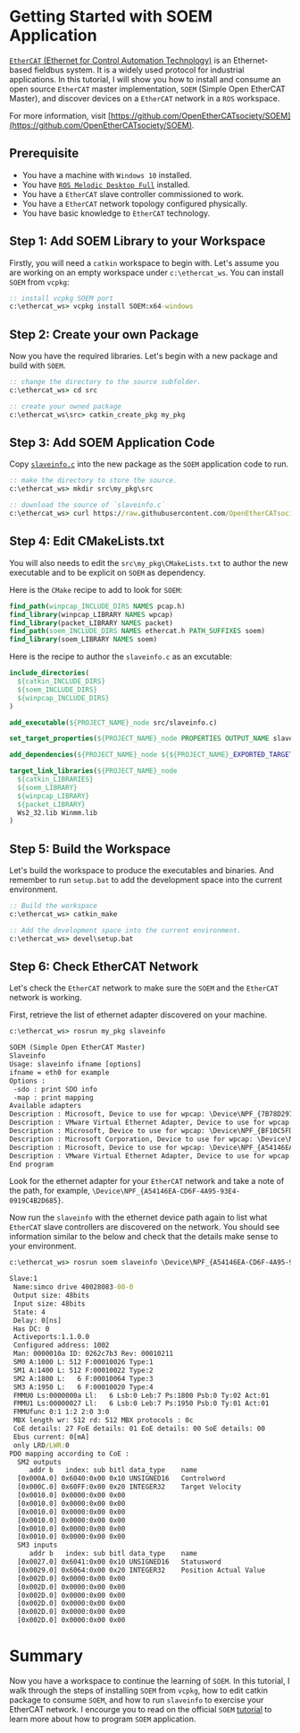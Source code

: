 Getting Started with SOEM Application
==============================================

[`EtherCAT` (Ethernet for Control Automation Technology)](https://www.ethercat.org/) is an Ethernet-based fieldbus system.
It is a widely used protocol for industrial applications.
In this tutorial, I will show you how to install and consume an open source `EtherCAT` master implementation, `SOEM` (Simple Open EtherCAT Master), and discover devices on a `EtherCAT` network in a `ROS` workspace.

For more information, visit [https://github.com/OpenEtherCATsociety/SOEM](https://github.com/OpenEtherCATsociety/SOEM).

## Prerequisite

  * You have a machine with `Windows 10` installed.
  * You have [`ROS Melodic Desktop Full`](https://wiki.ros.org/Installation/Windows) installed.
  * You have a `EtherCAT` slave controller commissioned to work.
  * You have a `EtherCAT` network topology configured physically.
  * You have basic knowledge to `EtherCAT` technology.

## Step 1: Add SOEM Library to your Workspace

Firstly, you will need a `catkin` workspace to begin with.
Let's assume you are working on an empty workspace under `c:\ethercat_ws`.
You can install `SOEM` from `vcpkg`:

```bat
:: install vcpkg SOEM port
c:\ethercat_ws> vcpkg install SOEM:x64-windows
```

## Step 2: Create your own Package

Now you have the required libraries.
Let's begin with a new package and build with `SOEM`.

```bat
:: change the directory to the source subfolder.
c:\ethercat_ws> cd src

:: create your owned package
c:\ethercat_ws\src> catkin_create_pkg my_pkg
```

## Step 3: Add SOEM Application Code

Copy [`slaveinfo.c`](https://raw.githubusercontent.com/OpenEtherCATsociety/SOEM/master/test/linux/slaveinfo/slaveinfo.c) into the new package as the `SOEM` application code to run.

```bat
:: make the directory to store the source.
c:\ethercat_ws> mkdir src\my_pkg\src

:: download the source of `slaveinfo.c`
c:\ethercat_ws> curl https://raw.githubusercontent.com/OpenEtherCATsociety/SOEM/master/test/linux/slaveinfo/slaveinfo.c -o src\my_pkg\src\slaveinfo.c
```

## Step 4: Edit CMakeLists.txt

You will also needs to edit the `src\my_pkg\CMakeLists.txt` to author the new executable and to be explicit on `SOEM` as dependency.

Here is the `CMake` recipe to add to look for `SOEM`:

```cmake
find_path(winpcap_INCLUDE_DIRS NAMES pcap.h)
find_library(winpcap_LIBRARY NAMES wpcap)
find_library(packet_LIBRARY NAMES packet)
find_path(soem_INCLUDE_DIRS NAMES ethercat.h PATH_SUFFIXES soem)
find_library(soem_LIBRARY NAMES soem)
```

Here is the recipe to author the `slaveinfo.c` as an excutable:

```cmake
include_directories(
  ${catkin_INCLUDE_DIRS}
  ${soem_INCLUDE_DIRS}
  ${winpcap_INCLUDE_DIRS}
)

add_executable(${PROJECT_NAME}_node src/slaveinfo.c)

set_target_properties(${PROJECT_NAME}_node PROPERTIES OUTPUT_NAME slaveinfo PREFIX "")

add_dependencies(${PROJECT_NAME}_node ${${PROJECT_NAME}_EXPORTED_TARGETS} ${catkin_EXPORTED_TARGETS})

target_link_libraries(${PROJECT_NAME}_node
  ${catkin_LIBRARIES}
  ${soem_LIBRARY}
  ${winpcap_LIBRARY}
  ${packet_LIBRARY}
  Ws2_32.lib Winmm.lib
)
```

## Step 5: Build the Workspace

Let's build the workspace to produce the executables and binaries.
And remember to run `setup.bat` to add the development space into the current environment.

```bat
:: Build the workspace
c:\ethercat_ws> catkin_make

:: Add the development space into the current environment.
c:\ethercat_ws> devel\setup.bat
```

## Step 6: Check EtherCAT Network

Let's check the `EtherCAT` network to make sure the `SOEM` and the `EtherCAT` network is working.

First, retrieve the list of ethernet adapter discovered on your machine.

```bat
c:\ethercat_ws> rosrun my_pkg slaveinfo

SOEM (Simple Open EtherCAT Master)
Slaveinfo
Usage: slaveinfo ifname [options]
ifname = eth0 for example
Options :
 -sdo : print SDO info
 -map : print mapping
Available adapters
Description : Microsoft, Device to use for wpcap: \Device\NPF_{7B78D297-ED15-4C1B-BC32-8EDB9E41E5AB}
Description : VMware Virtual Ethernet Adapter, Device to use for wpcap: \Device\NPF_{8BBA06A7-8AAB-48B5-90E3-DC2DB31D86F6}
Description : Microsoft, Device to use for wpcap: \Device\NPF_{BF10C5FD-EF74-4D93-B32E-D0D2A040BA87}
Description : Microsoft Corporation, Device to use for wpcap: \Device\NPF_{894B5E76-A359-4AAF-8F7C-41FAD68773E3}
Description : Microsoft, Device to use for wpcap: \Device\NPF_{A54146EA-CD6F-4A95-93E4-0919C4B2D685}
Description : VMware Virtual Ethernet Adapter, Device to use for wpcap: \Device\NPF_{144028BF-951B-4209-B8D4-30E888BFB4CB}
End program
```

Look for the ethernet adapter for your `EtherCAT` network and take a note of the path, for example, `\Device\NPF_{A54146EA-CD6F-4A95-93E4-0919C4B2D685}`.

Now run the `slaveinfo` with the ethernet device path again to list what `EtherCAT` slave controllers are discovered on the network.
You should see information similar to the below and check that the details make sense to your environment.

```bat
c:\ethercat_ws> rosrun soem slaveinfo \Device\NPF_{A54146EA-CD6F-4A95-93E4-0919C4B2D685}

Slave:1
 Name:simco drive 40028083-00-0
 Output size: 48bits
 Input size: 48bits
 State: 4
 Delay: 0[ns]
 Has DC: 0
 Activeports:1.1.0.0
 Configured address: 1002
 Man: 0000010a ID: 0262c7b3 Rev: 00010211
 SM0 A:1000 L: 512 F:00010026 Type:1
 SM1 A:1400 L: 512 F:00010022 Type:2
 SM2 A:1800 L:   6 F:00010064 Type:3
 SM3 A:1950 L:   6 F:00010020 Type:4
 FMMU0 Ls:0000000a Ll:   6 Lsb:0 Leb:7 Ps:1800 Psb:0 Ty:02 Act:01
 FMMU1 Ls:00000027 Ll:   6 Lsb:0 Leb:7 Ps:1950 Psb:0 Ty:01 Act:01
 FMMUfunc 0:1 1:2 2:0 3:0
 MBX length wr: 512 rd: 512 MBX protocols : 0c
 CoE details: 27 FoE details: 01 EoE details: 00 SoE details: 00
 Ebus current: 0[mA]
 only LRD/LWR:0
PDO mapping according to CoE :
  SM2 outputs
     addr b   index: sub bitl data_type    name
  [0x000A.0] 0x6040:0x00 0x10 UNSIGNED16   Controlword
  [0x000C.0] 0x60FF:0x00 0x20 INTEGER32    Target Velocity
  [0x0010.0] 0x0000:0x00 0x00
  [0x0010.0] 0x0000:0x00 0x00
  [0x0010.0] 0x0000:0x00 0x00
  [0x0010.0] 0x0000:0x00 0x00
  [0x0010.0] 0x0000:0x00 0x00
  [0x0010.0] 0x0000:0x00 0x00
  SM3 inputs
     addr b   index: sub bitl data_type    name
  [0x0027.0] 0x6041:0x00 0x10 UNSIGNED16   Statusword
  [0x0029.0] 0x6064:0x00 0x20 INTEGER32    Position Actual Value
  [0x002D.0] 0x0000:0x00 0x00
  [0x002D.0] 0x0000:0x00 0x00
  [0x002D.0] 0x0000:0x00 0x00
  [0x002D.0] 0x0000:0x00 0x00
  [0x002D.0] 0x0000:0x00 0x00
  [0x002D.0] 0x0000:0x00 0x00
```

# Summary

Now you have a workspace to continue the learning of `SOEM`.
In this tutorial, I walk through the steps of installing `SOEM` from `vcpkg`, how to edit catkin package to consume `SOEM`, and how to run `slaveinfo` to exercise your EtherCAT network.
I encourge you to read on the official `SOEM` [tutorial](https://openethercatsociety.github.io/doc/soem/tutorial_8txt.html) to learn more about how to program `SOEM` application.
